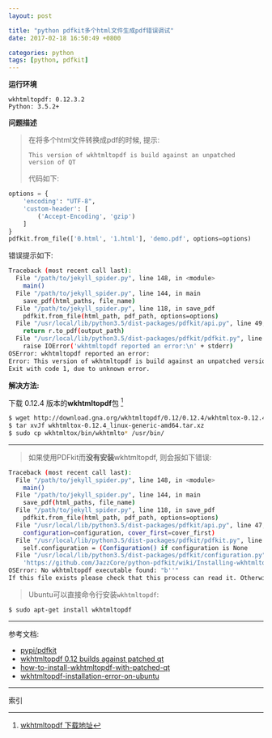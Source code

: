 ```yaml
---
layout: post

title: "python pdfkit多个html文件生成pdf错误调试"
date: 2017-02-18 16:50:49 +0800

categories: python
tags: [python, pdfkit]
---
```

**运行环境**

```
wkhtmltopdf: 0.12.3.2
Python: 3.5.2+
```

**问题描述**
> 在将多个html文件转换成pdf的时候, 提示:
>
>`This version of wkhtmltopdf is build against an unpatched version of QT`
>
>代码如下:
```python
options = {
    'encoding': "UTF-8",
    'custom-header': [
        ('Accept-Encoding', 'gzip')
    ]
}
pdfkit.from_file(['0.html', '1.html'], 'demo.pdf', options=options)
```
错误提示如下:
```bash
Traceback (most recent call last):
  File "/path/to/jekyll_spider.py", line 148, in <module>
    main()
  File "/path/to/jekyll_spider.py", line 144, in main
    save_pdf(html_paths, file_name)
  File "/path/to/jekyll_spider.py", line 118, in save_pdf
    pdfkit.from_file(html_path, pdf_path, options=options)
  File "/usr/local/lib/python3.5/dist-packages/pdfkit/api.py", line 49, in from_file
    return r.to_pdf(output_path)
  File "/usr/local/lib/python3.5/dist-packages/pdfkit/pdfkit.py", line 156, in to_pdf
    raise IOError('wkhtmltopdf reported an error:\n' + stderr)
OSError: wkhtmltopdf reported an error:
Error: This version of wkhtmltopdf is build against an unpatched version of QT, and does not support more then one input document.
Exit with code 1, due to unknown error.
```

**解决方法:**

下载 0.12.4 版本的**wkhtmltopdf**包 [^1]

```bash
$ wget http://download.gna.org/wkhtmltopdf/0.12/0.12.4/wkhtmltox-0.12.4_linux-generic-amd64.tar.xz
$ tar xvJf wkhtmltox-0.12.4_linux-generic-amd64.tar.xz
$ sudo cp wkhtmltox/bin/wkhtmlto* /usr/bin/
```
---
> 如果使用PDFkit而**没有安装**wkhtmltopdf, 则会报如下错误:
```bash
Traceback (most recent call last):
  File "/path/to/jekyll_spider.py", line 148, in <module>
    main()
  File "/path/to/jekyll_spider.py", line 144, in main
    save_pdf(html_paths, file_name)
  File "/path/to/jekyll_spider.py", line 118, in save_pdf
    pdfkit.from_file(html_path, pdf_path, options=options)
  File "/usr/local/lib/python3.5/dist-packages/pdfkit/api.py", line 47, in from_file
    configuration=configuration, cover_first=cover_first)
  File "/usr/local/lib/python3.5/dist-packages/pdfkit/pdfkit.py", line 42, in __init__
    self.configuration = (Configuration() if configuration is None
  File "/usr/local/lib/python3.5/dist-packages/pdfkit/configuration.py", line 27, in __init__
    'https://github.com/JazzCore/python-pdfkit/wiki/Installing-wkhtmltopdf' % self.wkhtmltopdf)
OSError: No wkhtmltopdf executable found: "b''"
If this file exists please check that this process can read it. Otherwise please install wkhtmltopdf - https://github.com/JazzCore/python-pdfkit/wiki/Installing-wkhtmltopdf
```
>Ubuntu可以直接命令行安装`wkhtmltopdf`:
```bash
$ sudo apt-get install wkhtmltopdf
```

---
参考文档:
 - [pypi/pdfkit](https://pypi.python.org/pypi/pdfkit)
 - [wkhtmltopdf 0.12 builds against patched qt](https://github.com/wkhtmltopdf/wkhtmltopdf/issues/1556)
 - [how-to-install-wkhtmltopdf-with-patched-qt](http://stackoverflow.com/questions/34479040/how-to-install-wkhtmltopdf-with-patched-qt)
 - [wkhtmltopdf-installation-error-on-ubuntu](http://stackoverflow.com/questions/18758589/wkhtmltopdf-installation-error-on-ubuntu)

---
索引

[^1]: [wkhtmltopdf 下载地址](http://wkhtmltopdf.org/downloads.html)
